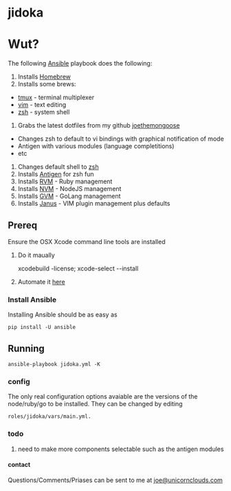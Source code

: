 jidoka
======

# Wut? #

The following [Ansible](https://github.com/ansible/ansible) playbook does the following:

1. Installs [Homebrew](http://brew.sh/)
1. Installs some brews:
  * [tmux](http://tmux.sourceforge.net/) - terminal multiplexer
  * [vim](http://www.vim.org/) - text editing
  * [zsh](http://www.zsh.org/) - system shell
1. Grabs the latest dotfiles from my github [joethemongoose](https://github.com/joethemongoose/dotfiles)
  * Changes zsh to default to vi bindings with graphical notification of mode
  * Antigen with various modules (language completitions)
  * etc
1. Changes default shell to [zsh](http://www.zsh.org/)
1. Installs [Antigen](https://github.com/zsh-users/antigen) for zsh fun
1. Installs [RVM](https://rvm.io/rvm) - Ruby management
1. Installs [NVM](https://github.com/creationix/nvm) - NodeJS management
1. Installs [GVM](https://github.com/moovweb/gvm) - GoLang management
1. Installs [Janus](https://github.com/carlhuda/janus) - VIM plugin management plus defaults

## Prereq ##
Ensure the OSX Xcode command line tools are installed

1. Do it maually

    xcodebuild -license; xcode-select --install

1. Automate it [here](https://gist.github.com/d7an/9756475)

### Install Ansible ###

Installing Ansible should be as easy as

    pip install -U ansible

## Running ##

    ansible-playbook jidoka.yml -K

### config ###

The only real configuration options avaiable are the versions of the node/ruby/go to be installed. They can be changed by editing 

    roles/jidoka/vars/main.yml.

### todo ###

1. need to make more components selectable such as the antigen modules

#### contact ####

Questions/Comments/Priases can be sent to me at <joe@unicornclouds.com>
